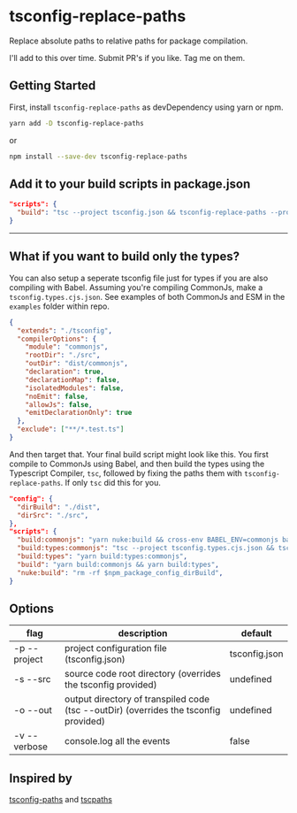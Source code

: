 # tsconfig-replace-paths

Replace absolute paths to relative paths for package compilation.

I'll add to this over time. Submit PR's if you like. Tag me on them.

## Getting Started

First, install `tsconfig-replace-paths` as devDependency using yarn or npm.

```sh
yarn add -D tsconfig-replace-paths
```

or

```sh
npm install --save-dev tsconfig-replace-paths
```

## Add it to your build scripts in package.json

```json
"scripts": {
  "build": "tsc --project tsconfig.json && tsconfig-replace-paths --project tsconfig.json",
}
```

---

## What if you want to build only the types?

You can also setup a seperate tsconfig file just for types if you are also compiling with Babel. Assuming you're compiling CommonJs, make a `tsconfig.types.cjs.json`. See examples of both CommonJs and ESM in the `examples` folder within repo.

```json
{
  "extends": "./tsconfig",
  "compilerOptions": {
    "module": "commonjs",
    "rootDir": "./src",
    "outDir": "dist/commonjs",
    "declaration": true,
    "declarationMap": false,
    "isolatedModules": false,
    "noEmit": false,
    "allowJs": false,
    "emitDeclarationOnly": true
  },
  "exclude": ["**/*.test.ts"]
}
```

And then target that. Your final build script might look like this. You first compile to CommonJs using Babel, and then build the types using the Typescript Compiler, `tsc`, followed by fixing the paths them with `tsconfig-replace-paths`. If only `tsc` did this for you.

```json
"config": {
  "dirBuild": "./dist",
  "dirSrc": "./src",
},
"scripts": {
  "build:commonjs": "yarn nuke:build && cross-env BABEL_ENV=commonjs babel $npm_package_config_dirSrc --out-dir $npm_package_config_dirBuild --extensions \".ts,.tsx,.js,.jsx\" --source-maps inline",
  "build:types:commonjs": "tsc --project tsconfig.types.cjs.json && tsconfig-replace-paths --project tsconfig.types.cjs.json",
  "build:types": "yarn build:types:commonjs",
  "build": "yarn build:commonjs && yarn build:types",
  "nuke:build": "rm -rf $npm_package_config_dirBuild",
}
```

## Options

| flag         | description                                                                          | default   |
| ------------ | ------------------------------------------------------------------------------------ | --------- |
| -p --project | project configuration file (tsconfig.json)                                           | tsconfig.json |
| -s --src     | source code root directory (overrides the tsconfig provided)                         | undefined |
| -o --out     | output directory of transpiled code (tsc --outDir) (overrides the tsconfig provided) | undefined |
| -v --verbose | console.log all the events                                                           | false     |

## Inspired by

[tsconfig-paths](https://github.com/dividab/tsconfig-paths) and [tscpaths](https://github.com/joonhocho/tscpaths)
